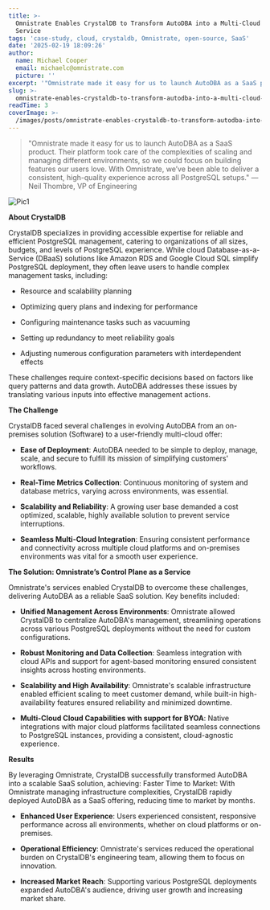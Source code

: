 ```yaml
---
title: >-
  Omnistrate Enables CrystalDB to Transform AutoDBA into a Multi-Cloud Cloud
  Service
tags: 'case-study, cloud, crystaldb, Omnistrate, open-source, SaaS'
date: '2025-02-19 18:09:26'
author:
  name: Michael Cooper
  email: michaelc@omnistrate.com
  picture: ''
excerpt: '"Omnistrate made it easy for us to launch AutoDBA as a SaaS product.'
slug: >-
  omnistrate-enables-crystaldb-to-transform-autodba-into-a-multi-cloud-cloud-service
readTime: 3
coverImage: >-
  /images/posts/omnistrate-enables-crystaldb-to-transform-autodba-into-a-multi-cloud-cloud-service-1.png
---
```


> "Omnistrate made it easy for us to launch AutoDBA as a SaaS product.
> Their platform took care of the complexities of scaling and managing
> different environments, so we could focus on building features our
> users love. With Omnistrate, we’ve been able to deliver a consistent,
> high-quality experience across all PostgreSQL setups." — Neil Thombre,
> VP of Engineering

![Pic1][1]

**About CrystalDB**

CrystalDB specializes in providing accessible expertise for reliable and efficient PostgreSQL management, catering to organizations of all sizes, budgets, and levels of PostgreSQL experience.
While cloud Database-as-a-Service (DBaaS) solutions like Amazon RDS and Google Cloud SQL simplify PostgreSQL deployment, they often leave users to handle complex management tasks, including:

- Resource and scalability planning

- Optimizing query plans and indexing for performance

- Configuring maintenance tasks such as vacuuming

- Setting up redundancy to meet reliability goals

- Adjusting numerous configuration parameters with interdependent effects

These challenges require context-specific decisions based on factors like query patterns and data growth. AutoDBA addresses these issues by translating various inputs into effective management actions.


**The Challenge**

CrystalDB faced several challenges in evolving AutoDBA from an on-premises solution (Software) to a user-friendly multi-cloud offer:

- **Ease of Deployment**: AutoDBA needed to be simple to deploy, manage, scale, and secure to fulfill its mission of simplifying customers' workflows.

- **Real-Time Metrics Collection**: Continuous monitoring of system and database metrics, varying across environments, was essential. 

- **Scalability and Reliability**: A growing user base demanded a cost optimized, scalable, highly available solution to prevent service interruptions.

- **Seamless Multi-Cloud Integration**: Ensuring consistent performance and connectivity across multiple cloud platforms and on-premises environments was vital for a smooth user experience.


**The Solution: Omnistrate’s Control Plane as a Service**

Omnistrate's services enabled CrystalDB to overcome these challenges, delivering AutoDBA as a reliable SaaS solution. Key benefits included:

- **Unified Management Across Environments**: Omnistrate allowed CrystalDB to centralize AutoDBA's management, streamlining operations across various PostgreSQL deployments without the need for custom configurations.

- **Robust Monitoring and Data Collection**: Seamless integration with cloud APIs and support for agent-based monitoring ensured consistent insights across hosting environments.

- **Scalability and High Availability**: Omnistrate's scalable infrastructure enabled efficient scaling to meet customer demand, while built-in high-availability features ensured reliability and minimized downtime.

- **Multi-Cloud Cloud Capabilities with support for BYOA**: Native integrations with major cloud platforms facilitated seamless connections to PostgreSQL instances, providing a consistent, cloud-agnostic experience.


**Results**


By leveraging Omnistrate, CrystalDB successfully transformed AutoDBA into a scalable SaaS solution, achieving:
Faster Time to Market: With Omnistrate managing infrastructure complexities, CrystalDB rapidly deployed AutoDBA as a SaaS offering, reducing time to market by months.

- **Enhanced User Experience**: Users experienced consistent, responsive performance across all environments, whether on cloud platforms or on-premises.

- **Operational Efficiency**: Omnistrate's services reduced the operational burden on CrystalDB's engineering team, allowing them to focus on innovation.

- **Increased Market Reach**: Supporting various PostgreSQL deployments expanded AutoDBA's audience, driving user growth and increasing market share.

  [1]: /images/posts/omnistrate-enables-crystaldb-to-transform-autodba-into-a-multi-cloud-cloud-service-1.png
